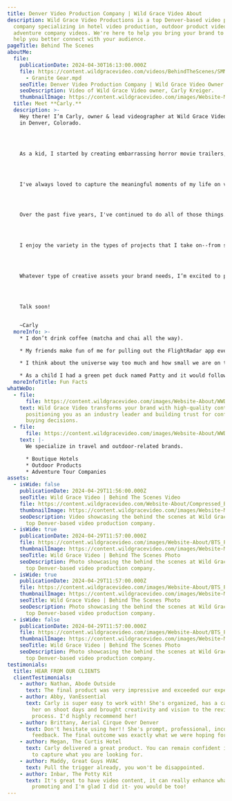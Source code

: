 ```yaml
---
title: Denver Video Production Company | Wild Grace Video About
description: Wild Grace Video Productions is a top Denver-based video production
  company specializing in hotel video production, outdoor product videos and
  adventure company videos. We're here to help you bring your brand to life and
  help you better connect with your audience.
pageTitle: Behind The Scenes
aboutMe:
  file:
    publicationDate: 2024-04-30T16:13:00.000Z
    file: https://content.wildgracevideo.com/videos/BehindTheScenes/SMM+-+Granite+Gear/SMM
      - Granite Gear.mpd
    seoTitle: Denver Video Production Company | Wild Grace Video Owner
    seoDescription: Video of Wild Grace Video owner, Carly Kreiger.
    thumbnailImage: https://content.wildgracevideo.com/images/Website-Main/logo1.webp
  title: Meet **Carly.**
  description: >-
    Hey there! I’m Carly, owner & lead videographer at Wild Grace Video  based
    in Denver, Colorado.




    As a kid, I started by creating embarrassing horror movie trailers, which sparked my passion for video creation. Now, I thrive on crafting beautiful cinematic visuals and authentic stories for travel and adventure brands.




    I've always loved to capture the meaningful moments of my life on video. I've compiled adventures from my time abroad New Zealand, memories from my college years at University of Vermont, and captured staff moments at a Wyoming dude ranch during my summer job.




    Over the past five years, I've continued to do all of those things...just at a little bit more of a professional level. I’ve had the privilege of creating content for a diverse range of brands. 




    I enjoy the variety in the types of projects that I take on--from solo work to collaborative productions that create lasting impressions.




    Whatever type of creative assets your brand needs, I’m excited to produce the type of content that will help boost growth and leave an impact on your audience.




    Talk soon!


    ~Carly
  moreInfo: >-
    * I don’t drink coffee (matcha and chai all the way).

    * My friends make fun of me for pulling out the FlightRadar app every time I see an airplane so I can track where it’s going. 

    * I think about the universe way too much and how small we are on this little rock.

    * As a child I had a green pet duck named Patty and it would follow me around the yard.
  moreInfoTitle: Fun Facts
whatWeDo:
  - file:
      file: https://content.wildgracevideo.com/images/Website-About/WWD_1.webp
    text: Wild Grace Video transforms your brand with high-quality content,
      positioning you as an industry leader and building trust for confident
      buying decisions.
  - file:
      file: https://content.wildgracevideo.com/images/Website-About/WWD_3.webp
    text: |-
      We specialize in travel and outdoor-related brands.

      * Boutique Hotels
      * Outdoor Products 
      * Adventure Tour Companies
assets:
  - isWide: false
    publicationDate: 2024-04-29T11:56:00.000Z
    seoTitle: Wild Grace Video | Behind The Scenes Video
    file: https://content.wildgracevideo.com/Website-About/Compressed_BTS_Video.mp4
    thumbnailImage: https://content.wildgracevideo.com/images/Website-Main/logo1.webp
    seoDescription: Video showcasing the behind the scenes at Wild Grace Video, a
      top Denver-based video production company.
  - isWide: true
    publicationDate: 2024-04-29T11:57:00.000Z
    file: https://content.wildgracevideo.com/images/Website-About/BTS_Photo1.webp
    thumbnailImage: https://content.wildgracevideo.com/images/Website-Main/logo1.webp
    seoTitle: Wild Grace Video | Behind The Scenes Photo
    seoDescription: Photo showcasing the behind the scenes at Wild Grace Video, a
      top Denver-based video production company.
  - isWide: true
    publicationDate: 2024-04-29T11:57:00.000Z
    file: https://content.wildgracevideo.com/images/Website-About/BTS_Photo3.webp
    thumbnailImage: https://content.wildgracevideo.com/images/Website-Main/logo1.webp
    seoTitle: Wild Grace Video | Behind The Scenes Photo
    seoDescription: Photo showcasing the behind the scenes at Wild Grace Video, a
      top Denver-based video production company.
  - isWide: false
    publicationDate: 2024-04-29T11:57:00.000Z
    file: https://content.wildgracevideo.com/images/Website-About/BTS_Photo2.webp
    thumbnailImage: https://content.wildgracevideo.com/images/Website-Main/logo1.webp
    seoTitle: Wild Grace Video | Behind The Scenes Photo
    seoDescription: Photo showcasing the behind the scenes at Wild Grace Video, a
      top Denver-based video production company.
testimonials:
  title: HEAR FROM OUR CLIENTS
  clientTestimonials:
    - author: Nathan, Abode Outside
      text: The final product was very impressive and exceeded our expectations
    - author: Abby, VanEssential
      text: Carly is super easy to work with! She's organized, has a calm energy about
        her on shoot days and brought creativity and vision to the revision
        process. I'd highly recommend her!
    - author: Brittany, Aerial Cirque Over Denver
      text: Don't hesitate using her!! She's prompt, professional, incorporates
        feedback. The final outcome was exactly what we were hoping for.
    - author: Megan, The Curtis Hotel
      text: Carly delivered a great product. You can remain confident in her abilities
        to capture what you are looking for.
    - author: Maddy, Great Guys HVAC
      text: Pull the trigger already, you won't be disappointed.
    - author: Inbar, The Potty Kit
      text: It's great to have video content, it can really enhance what you are
        promoting and I'm glad I did it- you would be too!
---
```


